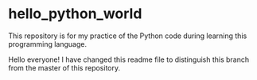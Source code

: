 # hello_python_world
This repository is for my practice of the Python code during learning this programming  language.

Hello everyone! I have changed this readme file to distinguish this branch from the master of this repository.
